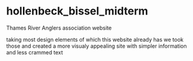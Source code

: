# hollenbeck_bissel_midterm
Thames River Anglers association website

taking most design elements of which this website already has we took those and created a more visualy appealing site with simpler information and less crammed text
